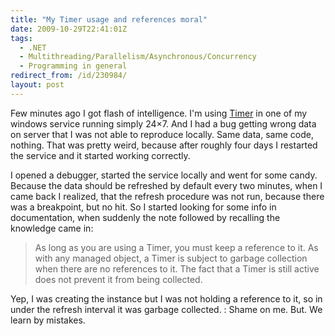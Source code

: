 ```yaml
---
title: "My Timer usage and references moral"
date: 2009-10-29T22:41:01Z
tags:
  - .NET
  - Multithreading/Parallelism/Asynchronous/Concurrency
  - Programming in general
redirect_from: /id/230984/
layout: post
---
```

Few minutes ago I got flash of intelligence. I'm using [Timer][1] in one of my windows service running simply 24×7. And I had a bug getting wrong data on server that I was not able to reproduce locally. Same data, same code, nothing. That was pretty weird, because after roughly four days I restarted the service and it started working correctly.

I opened a debugger, started the service locally and went for some candy. Because the data should be refreshed by default every two minutes, when I came back I realized, that the refresh procedure was not run, because there was a breakpoint, but no hit. So I started looking for some info in documentation, when suddenly the note followed by recalling the knowledge came in:

> As long as you are using a Timer, you must keep a reference to it. As with any managed object, a Timer is subject to garbage collection when there are no references to it. The fact that a Timer is still active does not prevent it from being collected.

Yep, I was creating the instance but I was not holding a reference to it, so in under the refresh interval it was garbage collected. : Shame on me. But. We learn by mistakes.

[1]: http://msdn.microsoft.com/en-us/library/system.threading.timer.aspx